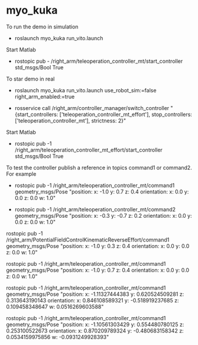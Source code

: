 # myo_kuka

To run the demo in simulation

  - roslaunch myo_kuka run_vito.launch

Start Matlab

  - rostopic pub - /right_arm/teleoperation_controller_mt/start_controller std_msgs/Bool True

To star demo in real

  - roslaunch myo_kuka run_vito.launch use_robot_sim:=false right_arm_enabled:=true

  - rosservice call /right_arm/controller_manager/switch_controller "{start_controllers: ['teleoperation_controller_mt_effort'], stop_controllers: ['teleoperation_controller_mt'], strictness: 2}"

Start Matlab

  - rostopic pub -1 /right_arm/teleoperation_controller_mt_effort/start_controller std_msgs/Bool True


To test the controller publish a reference in topics command1 or command2. For example

  - rostopic pub -1 /right_arm/teleoperation_controller_mt/command1 geometry_msgs/Pose "position:
  x: -1.0
  y: 0.7
  z: 0.4
orientation:
  x: 0.0
  y: 0.0
  z: 0.0
  w: 1.0" 

  - rostopic pub  -1 /right_arm/teleoperation_controller_mt/command2 geometry_msgs/Pose "position:
  x: -0.3
  y: -0.7
  z: 0.2
orientation:
  x: 0.0
  y: 0.0
  z: 0.0
  w: 1.0" 


rostopic pub -1 /right_arm/PotentialFieldControlKinematicReverseEffort/command1 geometry_msgs/Pose "position:
  x: -1.0
  y: 0.3
  z: 0.4
orientation:
  x: 0.0
  y: 0.0
  z: 0.0
  w: 1.0" 


rostopic pub -1 /right_arm/teleoperation_controller_mt/command1 geometry_msgs/Pose "position:
  x: -1.0
  y: 0.7
  z: 0.4
orientation:
  x: 0.0
  y: 0.0
  z: 0.0
  w: 1.0" 

rostopic pub -1 /right_arm/teleoperation_controller_mt/command1 geometry_msgs/Pose "position: 
  x: -1.11327444383
  y: 0.620524509281
  z: 0.313643190143
orientation: 
  x: 0.846108589321
  y: -0.518919237685
  z: 0.109458348647
  w: 0.0516269603588"




rostopic pub -1 /right_arm/teleoperation_controller_mt/command1 geometry_msgs/Pose "position: 
  x: -1.10561303429
  y: 0.554480780125
  z: 0.253100522673
orientation: 
  x: 0.870209789324
  y: -0.480683158342
  z: 0.0534159975856
  w: -0.0931249928393"
